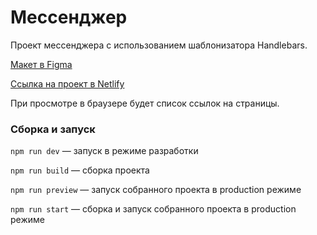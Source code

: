 # Мессенджер
Проект мессенджера с использованием шаблонизатора Handlebars.

[Макет в Figma](https://www.figma.com/file/jF5fFFzgGOxQeB4CmKWTiE/Chat_external_link?node-id=0%3A1)

[Ссылка на проект в Netlify](https://spontaneous-arithmetic-2bff9b.netlify.app/)

При просмотре в браузере будет список ссылок на страницы.

### Сборка и запуск
`npm run dev` — запуск в режиме разработки

`npm run build` — сборка проекта

`npm run preview` — запуск собранного проекта в production режиме

`npm run start` — сборка и запуск собранного проекта в production режиме
